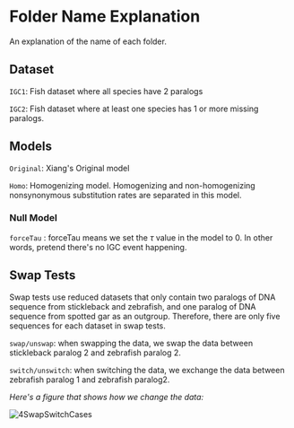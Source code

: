 # Folder Name Explanation

An explanation of the name of each folder.

## Dataset

`IGC1`: Fish dataset where all species have 2 paralogs

`IGC2`: Fish dataset where at least one species has 1 or more missing paralogs.

## Models

`Original`: Xiang's Original model

`Homo`: Homogenizing model. Homogenizing and non-homogenizing nonsynonymous substitution rates are separated in this model.

### Null Model

`forceTau` : forceTau means we set the $\tau$ value in the model to 0. In other words, pretend there's no IGC event happening.

## Swap Tests

Swap tests use reduced datasets that only contain two paralogs of DNA sequence from stickleback and zebrafish, and one paralog of DNA sequence from spotted gar as an outgroup. Therefore, there are only five sequences for each dataset in swap tests.

`swap/unswap`: when swapping the data, we swap the data between stickleback paralog 2 and zebrafish paralog 2.

`switch/unswitch`: when switching the data, we exchange the data between zebrafish paralog 1 and zebrafish paralog2.

*Here's a figure that shows how we change the data:*

![4SwapSwitchCases](/Users/yixuanyang/Projects/IGC-fish/plots/4SwapSwitchCases.jpg)



